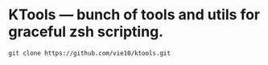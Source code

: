 # KTools — bunch of tools and utils for graceful zsh scripting.

```shell
git clone https://github.com/vie10/ktools.git
```